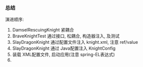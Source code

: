 ### 总结

演进顺序: 
1. DamselRescuingKnight 紧耦合
2. BraveKnightTest 通过接口, 松耦合, 构造器注入, 及测试
3. SlayDragonKnight 通过配置文件注入 knight.xml, 注意 ref/value
4. SlayDragonKnight 通过 Java配置注入 KnightConfig
5. 装载 XML配置文件, 启动应用(注意 spring-EL表达式)
6. 